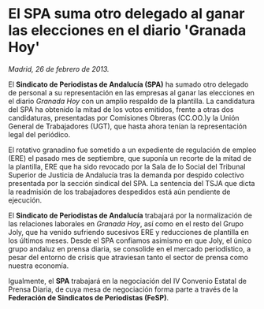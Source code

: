 # El SPA suma otro delegado al ganar las elecciones en el diario 'Granada Hoy'

*Madrid, 26 de febrero de 2013.*

El **Sindicato de Periodistas de Andalucía (SPA)** ha sumado otro delegado de personal a su representación en las empresas al ganar las elecciones en el diario *Granada Hoy* con un amplio respaldo de la plantilla. La candidatura del SPA ha obtenido la mitad de los votos emitidos, frente a otras dos candidaturas, presentadas por Comisiones Obreras (CC.OO.)y la Unión General de Trabajadores (UGT), que hasta ahora tenían la representación legal del periódico.

El rotativo granadino fue sometido a un expediente de regulación de empleo (ERE) el pasado mes de septiembre, que suponía un recorte de la mitad de la plantilla, ERE que ha sido revocado por la Sala de lo Social del Tribunal Superior de Justicia de Andalucía tras la demanda por despido colectivo presentada por la sección sindical del SPA. La sentencia del TSJA que dicta la readmisión de los trabajadores despedidos está aún pendiente de ejecución.

El **Sindicato de Periodistas de Andalucía** trabajará por la normalización de las relaciones laborales en *Granada Hoy*, así como en el resto del Grupo Joly, que ha venido sufriendo sucesivos ERE y reducciones de plantilla en los últimos meses. Desde el SPA confiamos asimismo en que Joly, el único grupo andaluz en prensa diaria, se consolide en el mercado periodístico, a pesar del entorno de crisis que atraviesan tanto el sector de prensa como nuestra economía.

Igualmente, el **SPA** trabajará en la negociación del IV Convenio Estatal de Prensa Diaria, de cuya mesa de negociación forma parte a través de la **Federación de Sindicatos de Periodistas (FeSP)**.
